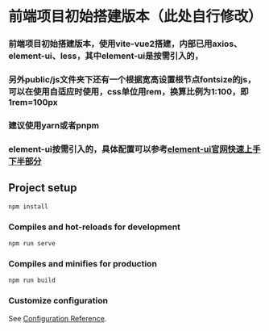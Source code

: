 # 前端项目初始搭建版本（此处自行修改）
### 前端项目初始搭建版本，使用vite-vue2搭建，内部已用axios、element-ui、less，其中element-ui是按需引入的，
### 另外public/js文件夹下还有一个根据宽高设置根节点fontsize的js，可以在使用自适应时使用，css单位用rem，换算比例为1:100，即1rem=100px

### 建议使用yarn或者pnpm
### element-ui按需引入的，具体配置可以参考[element-ui官网快速上手下半部分](https://element.eleme.cn/#/zh-CN/component/quickstart)

## Project setup
```
npm install
```

### Compiles and hot-reloads for development
```
npm run serve
```

### Compiles and minifies for production
```
npm run build
```

### Customize configuration
See [Configuration Reference](https://cli.vuejs.org/config/).
